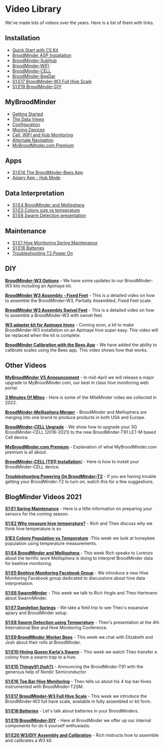 # Video Library

We've made lots of videos over the years. Here is a list of them with links.

## Installation

-  <a href="https://youtu.be/6WicH4_l2FQ" target="_blank">Quick Start with CS Kit</a>
- [BroodMinder ASP Installation](https://youtu.be/B14U5S49EEE)
- [BroodMinder-SubHub](https://youtu.be/Y0EgtksIqHU)
- [BroodMinder-WIFI](https://youtu.be/10jw51jqmT0)
- [BroodMinder-CELL](https://youtu.be/4Mh9DT7VblI)
- [BroodMinder-BeeDar](https://youtu.be/Pw1EFYKX2KU)
- [S1:E17 BroodMinder-W3 Full Hive Scale](https://youtu.be/tI6Kw-PU_3A)
- [S1:E19 BroodMinder-DIY](https://youtu.be/3xdnkD1NpHo)

## MyBroodMinder

- [Getting Started](https://youtu.be/yVJyK7epnaY)
- [The Data Views](https://youtu.be/kOA9ApkkQgo)
- [Configuration](https://youtu.be/TAwZaPr-d20)
- [Moving Devices](https://youtu.be/xAiVaRKCRZo)
- [Cell, WIFI and Hub Monitoring](https://youtu.be/JXfLwWaJT_A)
- [Alternate Navigation](https://youtu.be/82msJgNy8Ms)
- [MyBroodMinder.com Premium](https://youtu.be/JAAVzttW6ag)

## Apps

- [S1:E14 The BroodMinder-Bees App](https://youtu.be/qF0VykUFYzs)
- [Apiary App - Hub Mode](https://youtu.be/LQsblm7G-SI)

## Data Interpretation

- [S1:E4 BroodMinder and Mellisphera](https://youtu.be/wru1jOZ9qbk)
- [S1:E3 Colony size vs temperature](https://youtu.be/r1XjAYiTHgE)
- [S1:E8 Swarm Detection presentation](https://youtu.be/jmRjC8yvCQU)

## Maintenance

- [S1:E1 Hive Monitoring Spring Maintenance](https://youtu.be/3bXVbkQ1t_8)
- [S1:E18 Batteries](https://youtu.be/RmTpYHZxrf0)
- [Troubleshooting T2 Power On](https://youtu.be/NtjtV7TKFgc)

## DIY

[**BroodMinder-W3 Options**](https://youtu.be/75ww-pvq3E8) - We have some updates to our BroodMInder-W3 kits including an Apimaye kit. 

[**BroodMinder W3 Assembly - Fixed Feet**](https://youtu.be/wgH3Iq6Ojt8) - This is a detailed video on how to assemble the BroodMinder-W3, Partially Assembled, Fixed Feet scale. 

[**BroodMinder W3 Assembly Swivel Feet**](https://youtu.be/Tv0dToJJHR8) - This is a detailed video on how to assemble a BroodMinder-W3 with swivel feet.

[**W3 adapter kit for Apimaye hives**](https://youtu.be/M6lKLreqPM4) - Coming soon, a kit to make BroodMinder-W3 installation on an Apimaye  hive super easy. This video will be replaced when the kit is complete. 

[**BroodMinder Calibration with the Bees App**](https://youtu.be/g8QUoGfgbbw) - We have added the ability to calibrate scales using the Bees app. This video shows how that works. 



## Other Videos

[**MyBroodMinder V5 Announcement**](https://youtu.be/MQRW-59oMB4) - In mid-April we will release a major upgrade to MyBroodMinder.com, our best in class hive monitoring web portal.  

[**3 Minutes  Of Mites**](https://youtu.be/C3oz5TRl4UA) - Here is some of the MiteMinder video we collected in 2022.

[**BroodMinder-Mellisphera Merger**](https://youtu.be/IY98mxjJmLU) - BroodMinder and Mellisphera are merging into one brand to produce products in both USA and Europe. 

[**BroodMinder-CELL Upgrade**](https://youtu.be/GuEjakVh554) - We show how to upgrade your 3G BroodMinder-CELL (2016-2021) to the new BroodMinder-T91 LET-M based Cell device.

[**MyBroodMinder.com Premium**](https://youtu.be/JAAVzttW6ag) - Explanation of what MyBroodMinder.com premium is all about.

[**BroodMinder-CELL (T91) Installation**](https://youtu.be/8ykSvgVCvwE)] - Here is how to install your BroodMinder-CELL device. 

[**Troubleshooting  Powering On BroodMinder-T2**](https://youtu.be/NtjtV7TKFgc) - If you are having trouble getting your BroodMinder-T2 to turn on, watch this for a few suggestions. 



## BlogMinder Videos 2021

[**S1:E1 Spring Maintenance**](https://youtu.be/3bXVbkQ1t_8)  - Here is a little information on preparing your sensors for the coming season. 

[**S1:E2 Why measure hive temperature?**](https://youtu.be/0zcPf59F-9I) - Rich and Theo discuss why we think hive temperature is so 

[**S1E3 Colony Population vs Temperature**](https://youtu.be/r1XjAYiTHgE) -This week we look at honeybee population using temperature measurements. 

[**S1:E4 BroodMinder and Mellisphera** ](https://youtu.be/wru1jOZ9qbk)- This week Rich speaks to Lorenzo about the terrific work Mellisphera is  doing to interpret BroodMinder data for beehive monitoring. 

[**S1:E5 Beehive Monitoring Facebook Group**](https://youtu.be/AjGZxDhf5-Y) - We introduce a new Hive Monitoring Facebook group dedicated to discussions about hive data interpretation. 

[**S1:E6 SwarmMinder**](https://youtu.be/QTSi0G34w-s) - This week we talk to Rich Hogle and Theo Hartmann about SwarmMinder. 

[**S1:E7 Dandelion Springs**](https://youtu.be/QTSi0G34w-s) -  We take a field trip to see Theo's expansive apiary and BroodMinder setup. 

[**S1:E8 Swarm Detection using Temperature**](https://youtu.be/jmRjC8yvCQU) - Theo's presentation at the 4th International Bee and Hive Monitoring Conference. 

[**S1:E9 BroodMinder Worker Bees**](https://youtu.be/fGWosy74GE4) - This week we chat with Elizabeth and Josh about their rolls at BroodMinder.

[**S1:E10 Hiving Queen Karla's Swarm**](https://youtu.be/OdmFxZQF09Y) - This week we watch Theo transfer a colony from a swarm trap to a hive. 

[**S1:E15 Thingy91 (huh?)**](https://youtu.be/Wwj5fR6P1hE) - Announcing the BroodMinder-T91 with the generous help of Nordic Semiconductor. 

[**S1:E16 Top Bar Hive Monitoring**](https://youtu.be/mifLZvrxlzw) - Theo tells us about his 4 top bar hives instrumented with BroodMinder-T2SM.

[**S1:E17 BroodMinder-W3 Full Hive Scale**](https://youtu.be/tI6Kw-PU_3A) - This week we introduce the BroodMinder-W3 full have scale, available in fully assembled or kit form. 

[**S1:E18 Batteries**](https://youtu.be/RmTpYHZxrf0) - Let's talk about batteries in your BroodMinders. 

[**S1:E19 BroodMinder-DIY**](https://youtu.be/3xdnkD1NpHo) - Here at BroodMinder we offer up our internal components for do it yourself enthusiasts. 

[**S1:E20 W3/DIY Assembly and Calibration**](https://youtu.be/Hh9VKOsFOh8) - Rich instructs how to assemble and calibrates a W3 kit. 

